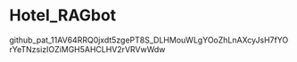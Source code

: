 # Hotel_RAGbot

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
